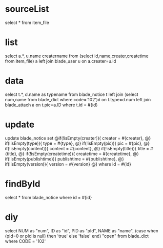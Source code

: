 sourceList
===
select * from item_file  

list
===
select a.*,
	u.name creatername 
from 
	(select id,name,creater,createtime from item_file) a 
	left join blade_user u on a.creater=u.id
	
        		
data
===
select 
	t.*, d.name as typename
	from 
		blade_notice t 
		left join (select num,name from blade_dict where code='102')d on t.type=d.num 
		left join blade_attach a on t.pic=a.ID
where t.id = #{id}
		
update
===
 update blade_notice 
  set
	 @if(!isEmpty(creater)){
		creater = #{creater},
	 @} if(!isEmpty(type)){
		type = #{type},
	 @} if(!isEmpty(pic)){
		pic = #{pic},
	 @} if(!isEmpty(content)){
		content = #{content},
	 @} if(!isEmpty(title)){
		title = #{title},
	 @} if(!isEmpty(createtime)){
		createtime = #{createtime},
	 @} if(!isEmpty(publishtime)){
		publishtime = #{publishtime},
	 @} if(!isEmpty(version)){
		version = #{version}
	 @}
 where id = #{id}

findById
===
select * from blade_notice where id = #{id}


diy
===
select NUM as "num",
	ID as "id",
	PID as "pId",
	NAME as "name",
	(case when (pId=0 or pId is null) then 'true' else 'false' end) "open" 
from  blade_dict
where CODE = '102'